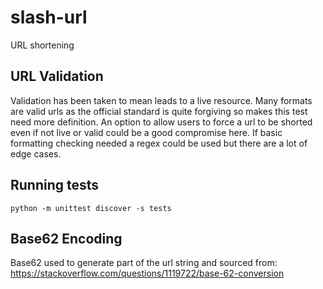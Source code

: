 # slash-url
URL shortening


## URL Validation
Validation has been taken to mean leads to a live resource.  Many formats are valid urls as the official standard is quite forgiving so makes this test need more definition.  An option to allow users to force a url to be shorted even if not live or valid could be a good compromise here.  If basic formatting checking needed a regex could be used but there are a lot of edge cases.

## Running tests

```
python -m unittest discover -s tests
```


## Base62 Encoding
Base62 used to generate part of the url string and sourced from:
https://stackoverflow.com/questions/1119722/base-62-conversion


